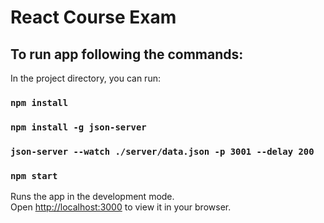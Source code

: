 # React Course Exam

## To run app following the commands:

In the project directory, you can run:

### `npm install`
### `npm install -g json-server`
### `json-server --watch ./server/data.json -p 3001 --delay 200`
### `npm start`

Runs the app in the development mode.\
Open [http://localhost:3000](http://localhost:3000) to view it in your browser.
